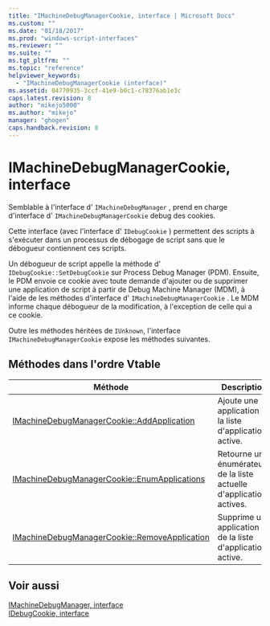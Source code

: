 ```yaml
---
title: "IMachineDebugManagerCookie, interface | Microsoft Docs"
ms.custom: ""
ms.date: "01/18/2017"
ms.prod: "windows-script-interfaces"
ms.reviewer: ""
ms.suite: ""
ms.tgt_pltfrm: ""
ms.topic: "reference"
helpviewer_keywords: 
  - "IMachineDebugManagerCookie (interface)"
ms.assetid: 04770935-3ccf-41e9-b0c1-c78376ab1e3c
caps.latest.revision: 8
author: "mikejo5000"
ms.author: "mikejo"
manager: "ghogen"
caps.handback.revision: 8
---
```

# IMachineDebugManagerCookie, interface
Semblable à l'interface d' `IMachineDebugManager` , prend en charge d'interface d' `IMachineDebugManagerCookie` debug des cookies.  
  
 Cette interface \(avec l'interface d' `IDebugCookie` \) permettent des scripts à s'exécuter dans un processus de débogage de script sans que le débogueur contiennent ces scripts.  
  
 Un débogueur de script appelle la méthode d' `IDebugCookie::SetDebugCookie` sur Process Debug Manager \(PDM\).  Ensuite, le PDM envoie ce cookie avec toute demande d'ajouter ou de supprimer une application de script à partir de Debug Machine Manager \(MDM\), à l'aide de les méthodes d'interface d' `IMachineDebugManagerCookie` .  Le MDM informe chaque débogueur de la modification, à l'exception de celle qui a ce cookie.  
  
 Outre les méthodes héritées de `IUnknown`, l'interface `IMachineDebugManagerCookie` expose les méthodes suivantes.  
  
## Méthodes dans l'ordre Vtable  
  
|Méthode|Description|  
|-------------|-----------------|  
|[IMachineDebugManagerCookie::AddApplication](../../winscript/reference/imachinedebugmanagercookie-addapplication.md)|Ajoute une application à la liste d'application active.|  
|[IMachineDebugManagerCookie::EnumApplications](../../winscript/reference/imachinedebugmanagercookie-enumapplications.md)|Retourne un énumérateur de la liste actuelle d'applications actives.|  
|[IMachineDebugManagerCookie::RemoveApplication](../../winscript/reference/imachinedebugmanagercookie-removeapplication.md)|Supprime une application de la liste d'application active.|  
  
## Voir aussi  
 [IMachineDebugManager, interface](../../winscript/reference/imachinedebugmanager-interface.md)   
 [IDebugCookie, interface](../../winscript/reference/idebugcookie-interface.md)